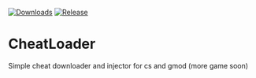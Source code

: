 [![Downloads](https://img.shields.io/github/downloads/LeonimusTTV/Youtube-Presence/total?color=%2303fc0f&logo=github&logoColor=%23fff&style=for-the-badge)](https://github.com/LeonimusTTV/Youtube-Presence/releases)
[![Release](https://img.shields.io/github/v/release/LeonimusTTV/Youtube-Presence?color=%2342aaf5&logo=github&logoColor=%23fff&style=for-the-badge)](https://github.com/LeonimusTTV/Youtube-Presence/releases)

# CheatLoader
Simple cheat downloader and injector for cs and gmod (more game soon)
